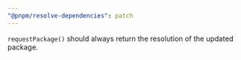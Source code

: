 ```yaml
---
"@pnpm/resolve-dependencies": patch
---
```


`requestPackage()` should always return the resolution of the updated package.
